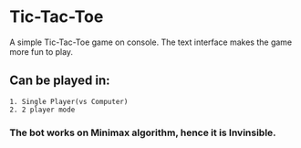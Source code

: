 # Tic-Tac-Toe

A simple Tic-Tac-Toe game on console.
The text interface makes the game more fun to play.
## Can be played in:
    1. Single Player(vs Computer)
    2. 2 player mode
    
### The bot works on Minimax algorithm, hence it is Invinsible.
